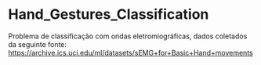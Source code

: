 # Hand_Gestures_Classification

Problema de classificação com ondas eletromiográficas, dados coletados da seguinte fonte: https://archive.ics.uci.edu/ml/datasets/sEMG+for+Basic+Hand+movements
